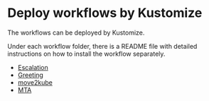 # Deploy workflows by Kustomize

The workflows can be deployed by Kustomize.

Under each workflow folder, there is a README file with detailed instructions on how to install the workflow separately.

- [Escalation](./escalation/README.md)
- [Greeting](./greeting/README.md)
- [move2kube](./move2kube/README.md)
- [MTA](./mta/README.md)
